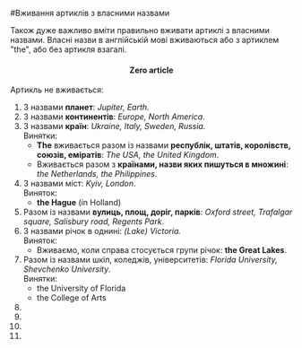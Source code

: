 #Вживання артиклів з власними назвами

Також дуже важливо вмiти правильно вживати артиклi з власними
назвами. Власнi назви в англiйськiй мовi вживаються або з артиклем
"the", або без артикля взагалi.

<center><h4>Zero article</h4></center>
Артикль не вживається:

<ol>
<li>З назвами <b>планет</b>: <i>Jupiter, Earth.</i></li>
<li>З назвами <b>континентів</b>: <i>Europe, North America</i>. </li>
<li>З назвами <b>країн</b>: <i>Ukraine, Italy, Sweden, Russia.</i><br>
<span class="p1">Винятки</span>:
<ul>
<li><b>The</b> вживається разом із назвами <b>республік, штатів, королівств, союзів, еміратів</b>: <i>The USA, the United Kingdom</i>. </li>
<li>Вживається разом з <b>країнами, назви яких пишуться в множині</b>: <i>the Netherlands, the Philippines</i>. </li>
</ul>
</li>
<li>З назвами міст: <i>Kyiv, London</i>.<br>
<span class="p1">Виняток</span>:
<ul>
<li><b>the Hague</b> (in Holland)</li>
</ul>
</li>
<li>Разом із назвами <b>вулиць, площ, доріг, парків</b>: <i>Oxford street, Trafalgar square, Salisbury
road, Regents Park</i>.</li>
<li>З назвами річок в однині: <i>(Lake) Victoria.</i>
<br>
<span class="p1">Виняток</span>:
<ul>
<li>Вживаємо, коли справа стосується групи річок: <b>the Great Lakes</b>.</li>
</ul>
</li>
<li>Разом із назвами шкіл, коледжів, університетів: <i>Florida University, Shevchenko University</i>.
<br>
<span class="p1">Винятки</span>:
<ul>
<li>the University of Florida</li>
<li>the College of Arts</li>
</ul>
</li>
<li></li>
<li></li>
<li></li>
<li></li>
</ol>